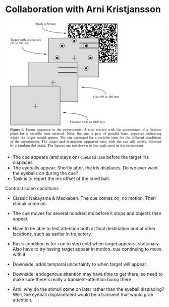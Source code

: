Collaboration with Arni Kristjansson
==============

![alt text](KristjanssonNakayamaMackeben_stim.png
 "Screencap of the KNM paper")

- The cue appears (and stays on) `cueLeadTime` before the target iris displaces.
- The eyeballs appear. Shortly after, the iris displaces. Do we ever want the eyeballs on during the cue? 
- Task is to report the iris offset of the cued ball.

Contrast some conditions

- Classic Nakayama & Mackeben. The cue comes on, no motion. Then stimuli come on.
- The cue moves for several hundred ms before it stops and objects then appear.
- Have to be able to test attention both at final destination and at other locations, such as earlier in trajectory.
- Basic condition is for cue to stop cold when target appears, stationary. Also have to try having target appear in motion, cue continuing to move with it.

- Downside: adds temporal uncertainty to when target will appear.
- Downside: endogenous attention may have time to get there, so need to make sure there's really a transient-attention bump there


* Arni: why do the stimuli come on later rather than the eyeball displacing? Well, the eyeball displacement would be a transient that would grab attention.
